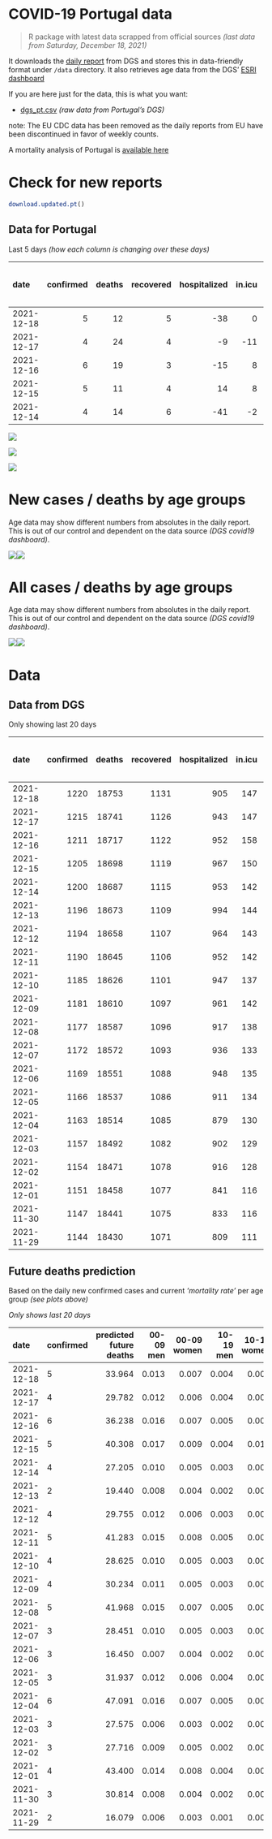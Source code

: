 COVID-19 Portugal data
================

> R package with latest data scrapped from official sources *(last data
> from Saturday, December 18, 2021)*

It downloads the [daily
report](https://covid19.min-saude.pt/relatorio-de-situacao/) from DGS
and stores this in data-friendly format under `/data` directory. It also
retrieves age data from the DGS’ [ESRI
dashboard](https://covid19.min-saude.pt/ponto-de-situacao-atual-em-portugal/)

If you are here just for the data, this is what you want:

-   [dgs\_pt.csv](raw/master/data/dgs_pt.csv) *(raw data from Portugal’s
    DGS)*

note: The EU CDC data has been removed as the daily reports from EU have
been discontinued in favor of weekly counts.

A mortality analysis of Portugal is [available
here](https://averissimo.github.io/covid19-analysis/mortality.html)

# Check for new reports

``` r
download.updated.pt()
```

## Data for Portugal

Last 5 days *(how each column is changing over these days)*

| date       | confirmed | deaths | recovered | hospitalized | in.icu | first vaccine | second vaccine | confirmed m 00-09 | confirmed w 00-09 | confirmed m 10-19 | confirmed w 10-19 | confirmed m 20-29 | confirmed w 20-29 | confirmed m 30-39 | confirmed w 30-39 | confirmed m 40-49 | confirmed w 40-49 | confirmed m 50-59 | confirmed w 50-59 | confirmed m 60-69 | confirmed w 60-69 | confirmed m 70-79 | confirmed w 70-79 | confirmed m 80+ | confirmed w 80+ | death m 00-09 | death w 00-09 | death m 10-19 | death w 10-19 | death m 20-29 | death w 20-29 | death m 30-39 | death w 30-39 | death m 40-49 | death w 40-49 | death m 50-59 | death w 50-59 | death m 60-69 | death w 60-69 | death m 70-79 | death w 70-79 | death m 80+ | death w 80+ |
|:-----------|----------:|-------:|----------:|-------------:|-------:|--------------:|---------------:|------------------:|------------------:|------------------:|------------------:|------------------:|------------------:|------------------:|------------------:|------------------:|------------------:|------------------:|------------------:|------------------:|------------------:|------------------:|------------------:|----------------:|----------------:|--------------:|--------------:|--------------:|--------------:|--------------:|--------------:|--------------:|--------------:|--------------:|--------------:|--------------:|--------------:|--------------:|--------------:|--------------:|--------------:|------------:|------------:|
| 2021-12-18 |         5 |     12 |         5 |          -38 |      0 |            NA |             NA |               290 |               287 |               295 |               289 |               501 |               435 |               412 |               428 |               403 |               455 |               287 |               320 |               191 |               186 |                75 |               100 |              38 |              62 |             0 |             0 |             0 |             0 |             0 |             0 |             0 |             0 |             0 |             0 |             1 |             0 |             2 |             0 |             2 |             3 |           3 |           1 |
| 2021-12-17 |         4 |     24 |         4 |           -9 |    -11 |            NA |             NA |               267 |               270 |               241 |               228 |               465 |               380 |               358 |               381 |               390 |               412 |               273 |               311 |               222 |               214 |                74 |                82 |              28 |              45 |             0 |             0 |             0 |             0 |             0 |             0 |             0 |             0 |             0 |             0 |             1 |             2 |             1 |             2 |             4 |             2 |           6 |           6 |
| 2021-12-16 |         6 |     19 |         3 |          -15 |      8 |            NA |             NA |               344 |               295 |               296 |               300 |               446 |               421 |               401 |               409 |               366 |               447 |               318 |               339 |               233 |               227 |               109 |                94 |              33 |              59 |             0 |             0 |             0 |             0 |             0 |             0 |             0 |             1 |             0 |             0 |             1 |             0 |             1 |             0 |             1 |             1 |           6 |           8 |
| 2021-12-15 |         5 |     11 |         4 |           14 |      8 |            NA |             NA |               366 |               374 |               291 |               331 |               487 |               400 |               431 |               479 |               463 |               548 |               366 |               425 |               254 |               266 |                92 |               112 |              49 |              58 |             0 |             0 |             0 |             1 |             0 |             0 |             0 |             0 |             0 |             0 |             1 |             0 |             0 |             0 |             3 |             3 |           1 |           2 |
| 2021-12-14 |         4 |     14 |         6 |          -41 |     -2 |            NA |             NA |               220 |               208 |               180 |               160 |               299 |               247 |               306 |               259 |               319 |               332 |               209 |               249 |               189 |               183 |                82 |                75 |              25 |              40 |             0 |             0 |             0 |             0 |             0 |             0 |             0 |             0 |             1 |             0 |             0 |             0 |             2 |             0 |             1 |             3 |           2 |           5 |

![](README_files/figure-gfm/totals-1.svg)<!-- -->

![](README_files/figure-gfm/differential-1.svg)<!-- -->

![](README_files/figure-gfm/differential_7days-1.svg)<!-- -->

# New cases / deaths by age groups

Age data may show different numbers from absolutes in the daily report.
This is out of our control and dependent on the data source *(DGS
covid19 dashboard)*.

![](README_files/figure-gfm/new_cases_deaths-1.svg)<!-- -->![](README_files/figure-gfm/new_cases_deaths-2.svg)<!-- -->

# All cases / deaths by age groups

Age data may show different numbers from absolutes in the daily report.
This is out of our control and dependent on the data source *(DGS
covid19 dashboard)*.

![](README_files/figure-gfm/total_cases_deaths-1.svg)<!-- -->![](README_files/figure-gfm/total_cases_deaths-2.svg)<!-- -->

# Data

## Data from DGS

Only showing last 20 days

| date       | confirmed | deaths | recovered | hospitalized | in.icu | confirmed m 00-09 | confirmed w 00-09 | confirmed m 10-19 | confirmed w 10-19 | confirmed m 20-29 | confirmed w 20-29 | confirmed m 30-39 | confirmed w 30-39 | confirmed m 40-49 | confirmed w 40-49 | confirmed m 50-59 | confirmed w 50-59 | confirmed m 60-69 | confirmed w 60-69 | confirmed m 70-79 | confirmed w 70-79 | confirmed m 80+ | confirmed w 80+ | death m 00-09 | death w 00-09 | death m 10-19 | death w 10-19 | death m 20-29 | death w 20-29 | death m 30-39 | death w 30-39 | death m 40-49 | death w 40-49 | death m 50-59 | death w 50-59 | death m 60-69 | death w 60-69 | death m 70-79 | death w 70-79 | death m 80+ | death w 80+ | first vaccine | second vaccine |
|:-----------|----------:|-------:|----------:|-------------:|-------:|------------------:|------------------:|------------------:|------------------:|------------------:|------------------:|------------------:|------------------:|------------------:|------------------:|------------------:|------------------:|------------------:|------------------:|------------------:|------------------:|----------------:|----------------:|--------------:|--------------:|--------------:|--------------:|--------------:|--------------:|--------------:|--------------:|--------------:|--------------:|--------------:|--------------:|--------------:|--------------:|--------------:|--------------:|------------:|------------:|--------------:|---------------:|
| 2021-12-18 |      1220 |  18753 |      1131 |          905 |    147 |             43164 |             41621 |             65639 |             64797 |             97800 |             98458 |             85082 |             94404 |             88634 |            107743 |             73674 |             91542 |             54384 |             59580 |             34278 |             38308 |           27258 |           53619 |             2 |             1 |             1 |             2 |             8 |             5 |            27 |            21 |           116 |            73 |           382 |           162 |          1186 |           530 |          2517 |          1534 |        5601 |        6585 |            NA |             NA |
| 2021-12-17 |      1215 |  18741 |      1126 |          943 |    147 |             42874 |             41334 |             65344 |             64508 |             97299 |             98023 |             84670 |             93976 |             88231 |            107288 |             73387 |             91222 |             54193 |             59394 |             34203 |             38208 |           27220 |           53557 |             2 |             1 |             1 |             2 |             8 |             5 |            27 |            21 |           116 |            73 |           381 |           162 |          1184 |           530 |          2515 |          1531 |        5598 |        6584 |            NA |             NA |
| 2021-12-16 |      1211 |  18717 |      1122 |          952 |    158 |             42607 |             41064 |             65103 |             64280 |             96834 |             97643 |             84312 |             93595 |             87841 |            106876 |             73114 |             90911 |             53971 |             59180 |             34129 |             38126 |           27192 |           53512 |             2 |             1 |             1 |             2 |             8 |             5 |            27 |            21 |           116 |            73 |           380 |           160 |          1183 |           528 |          2511 |          1529 |        5592 |        6578 |            NA |             NA |
| 2021-12-15 |      1205 |  18698 |      1119 |          967 |    150 |             42263 |             40769 |             64807 |             63980 |             96388 |             97222 |             83911 |             93186 |             87475 |            106429 |             72796 |             90572 |             53738 |             58953 |             34020 |             38032 |           27159 |           53453 |             2 |             1 |             1 |             2 |             8 |             5 |            27 |            20 |           116 |            73 |           379 |           160 |          1182 |           528 |          2510 |          1528 |        5586 |        6570 |            NA |             NA |
| 2021-12-14 |      1200 |  18687 |      1115 |          953 |    142 |             41897 |             40395 |             64516 |             63649 |             95901 |             96822 |             83480 |             92707 |             87012 |            105881 |             72430 |             90147 |             53484 |             58687 |             33928 |             37920 |           27110 |           53395 |             2 |             1 |             1 |             1 |             8 |             5 |            27 |            20 |           116 |            73 |           378 |           160 |          1182 |           528 |          2507 |          1525 |        5585 |        6568 |            NA |             NA |
| 2021-12-13 |      1196 |  18673 |      1109 |          994 |    144 |             41677 |             40187 |             64336 |             63489 |             95602 |             96575 |             83174 |             92448 |             86693 |            105549 |             72221 |             89898 |             53295 |             58504 |             33846 |             37845 |           27085 |           53355 |             2 |             1 |             1 |             1 |             8 |             5 |            27 |            20 |           115 |            73 |           378 |           160 |          1180 |           528 |          2506 |          1522 |        5583 |        6563 |            NA |             NA |
| 2021-12-12 |      1194 |  18658 |      1107 |          964 |    143 |             41513 |             40013 |             64219 |             63369 |             95434 |             96416 |             83011 |             92287 |             86504 |            105358 |             72058 |             89738 |             53177 |             58401 |             33796 |             37787 |           27066 |           53319 |             2 |             1 |             1 |             1 |             8 |             5 |            27 |            20 |           115 |            72 |           378 |           160 |          1177 |           527 |          2502 |          1521 |        5580 |        6561 |            NA |             NA |
| 2021-12-11 |      1190 |  18645 |      1106 |          952 |    142 |             41258 |             39762 |             64012 |             63166 |             95079 |             96180 |             82752 |             92010 |             86161 |            105042 |             71792 |             89465 |             52988 |             58207 |             33707 |             37694 |           27038 |           53277 |             2 |             1 |             1 |             1 |             8 |             5 |            27 |            20 |           115 |            72 |           378 |           160 |          1176 |           526 |          2497 |          1520 |        5578 |        6558 |            NA |             NA |
| 2021-12-10 |      1185 |  18626 |      1101 |          947 |    137 |             40937 |             39419 |             63676 |             62889 |             94660 |             95835 |             82336 |             91606 |             85727 |            104511 |             71489 |             89097 |             52742 |             57924 |             33582 |             37572 |           26996 |           53218 |             2 |             1 |             1 |             1 |             8 |             5 |            27 |            20 |           115 |            72 |           377 |           160 |          1175 |           526 |          2494 |          1519 |        5570 |        6553 |            NA |             NA |
| 2021-12-09 |      1181 |  18610 |      1097 |          961 |    142 |             40724 |             39212 |             63457 |             62717 |             94346 |             95575 |             82031 |             91315 |             85429 |            104196 |             71233 |             88847 |             52557 |             57729 |             33484 |             37464 |           26972 |           53187 |             2 |             1 |             1 |             1 |             8 |             5 |            27 |            20 |           114 |            72 |           376 |           160 |          1174 |           525 |          2489 |          1519 |        5566 |        6550 |            NA |             NA |
| 2021-12-08 |      1177 |  18587 |      1096 |          917 |    138 |             40488 |             38986 |             63236 |             62532 |             93991 |             95339 |             81736 |             91048 |             85169 |            103918 |             71040 |             88604 |             52389 |             57554 |             33396 |             37381 |           26933 |           53146 |             2 |             1 |             1 |             1 |             8 |             5 |            27 |            20 |           114 |            72 |           376 |           160 |          1170 |           525 |          2485 |          1518 |        5559 |        6543 |            NA |             NA |
| 2021-12-07 |      1172 |  18572 |      1093 |          936 |    133 |             40162 |             38691 |             62934 |             62263 |             93481 |             95056 |             81343 |             90653 |             84733 |            103455 |             70730 |             88238 |             52127 |             57264 |             33245 |             37245 |           26904 |           53083 |             2 |             1 |             1 |             1 |             8 |             5 |            27 |            20 |           114 |            72 |           376 |           160 |          1170 |           524 |          2480 |          1518 |        5553 |        6540 |            NA |             NA |
| 2021-12-06 |      1169 |  18551 |      1088 |          948 |    135 |             39953 |             38500 |             62765 |             62099 |             93181 |             94867 |             81081 |             90394 |             84444 |            103152 |             70534 |             87995 |             51930 |             57078 |             33148 |             37142 |           26881 |           53048 |             2 |             1 |             1 |             1 |             8 |             5 |            27 |            20 |           114 |            72 |           376 |           160 |          1169 |           523 |          2478 |          1514 |        5548 |        6532 |            NA |             NA |
| 2021-12-05 |      1166 |  18537 |      1086 |          911 |    134 |             39804 |             38342 |             62623 |             61990 |             93007 |             94727 |             80920 |             90221 |             84252 |            102941 |             70406 |             87851 |             51836 |             56984 |             33100 |             37083 |           26862 |           53029 |             2 |             1 |             1 |             1 |             8 |             5 |            27 |            20 |           114 |            72 |           376 |           160 |          1169 |           523 |          2472 |          1514 |        5543 |        6529 |            NA |             NA |
| 2021-12-04 |      1163 |  18514 |      1085 |          879 |    130 |             39540 |             38084 |             62386 |             61798 |             92700 |             94529 |             80688 |             89965 |             83901 |            102572 |             70198 |             87602 |             51645 |             56780 |             33009 |             36993 |           26828 |           52978 |             2 |             1 |             1 |             1 |             8 |             5 |            27 |            20 |           114 |            72 |           375 |           160 |          1167 |           523 |          2469 |          1514 |        5536 |        6519 |            NA |             NA |
| 2021-12-03 |      1157 |  18492 |      1082 |          902 |    129 |             39184 |             37801 |             62048 |             61515 |             92244 |             94162 |             80260 |             89587 |             83433 |            102044 |             69820 |             87214 |             51371 |             56487 |             32831 |             36842 |           26791 |           52914 |             2 |             1 |             1 |             1 |             8 |             5 |            27 |            20 |           114 |            72 |           375 |           159 |          1165 |           521 |          2466 |          1509 |        5530 |        6516 |            NA |             NA |
| 2021-12-02 |      1154 |  18471 |      1078 |          916 |    128 |             39045 |             37682 |             61910 |             61411 |             92046 |             94017 |             80072 |             89388 |             83219 |            101830 |             69646 |             87054 |             51232 |             56344 |             32740 |             36750 |           26766 |           52865 |             2 |             1 |             1 |             1 |             8 |             5 |            27 |            20 |           114 |            72 |           375 |           159 |          1162 |           521 |          2466 |          1506 |        5520 |        6511 |            NA |             NA |
| 2021-12-01 |      1151 |  18458 |      1077 |          841 |    116 |             38844 |             37487 |             61752 |             61248 |             91825 |             93860 |             79848 |             89160 |             82986 |            101589 |             69464 |             86859 |             51094 |             56223 |             32654 |             36674 |           26734 |           52818 |             2 |             1 |             1 |             1 |             8 |             5 |            27 |            20 |           114 |            72 |           374 |           159 |          1162 |           521 |          2465 |          1502 |        5517 |        6507 |            NA |             NA |
| 2021-11-30 |      1147 |  18441 |      1075 |          833 |    116 |             38544 |             37164 |             61478 |             61041 |             91483 |             93617 |             79516 |             88793 |             82602 |            101188 |             69171 |             86532 |             50850 |             55984 |             32529 |             36521 |           26690 |           52749 |             2 |             1 |             1 |             1 |             8 |             5 |            27 |            20 |           114 |            72 |           373 |           159 |          1162 |           520 |          2460 |          1500 |        5512 |        6504 |            NA |             NA |
| 2021-11-29 |      1144 |  18430 |      1071 |          809 |    111 |             38369 |             37009 |             61320 |             60907 |             91246 |             93469 |             79308 |             88587 |             82382 |            100932 |             68986 |             86308 |             50708 |             55832 |             32421 |             36409 |           26661 |           52700 |             2 |             1 |             1 |             1 |             8 |             5 |            27 |            20 |           114 |            72 |           372 |           159 |          1161 |           520 |          2458 |          1498 |        5510 |        6501 |            NA |             NA |

## Future deaths prediction

Based on the daily new confirmed cases and current *‘mortality rate’*
per age group *(see plots above)*

*Only shows last 20 days*

| date       | confirmed | predicted future deaths | 00-09 men | 00-09 women | 10-19 men | 10-19 women | 20-29 men | 20-29 women | 30-39 men | 30-39 women | 40-49 men | 40-49 women | 50-59 men | 50-59 women | 60-69 men | 60-69 women | 70-79 men | 70-79 women | 80+ men | 80+ women |
|:-----------|:----------|------------------------:|----------:|------------:|----------:|------------:|----------:|------------:|----------:|------------:|----------:|------------:|----------:|------------:|----------:|------------:|----------:|------------:|--------:|----------:|
| 2021-12-18 | 5         |                  33.964 |     0.013 |       0.007 |     0.004 |       0.009 |     0.041 |       0.022 |     0.131 |       0.095 |     0.527 |       0.308 |     1.488 |       0.566 |     4.165 |       1.655 |     5.507 |       4.004 |   7.808 |     7.614 |
| 2021-12-17 | 4         |                  29.782 |     0.012 |       0.006 |     0.004 |       0.007 |     0.038 |       0.019 |     0.114 |       0.085 |     0.510 |       0.279 |     1.416 |       0.550 |     4.841 |       1.904 |     5.434 |       3.284 |   5.753 |     5.526 |
| 2021-12-16 | 6         |                  36.238 |     0.016 |       0.007 |     0.005 |       0.009 |     0.036 |       0.021 |     0.127 |       0.091 |     0.479 |       0.303 |     1.649 |       0.600 |     5.081 |       2.019 |     8.004 |       3.764 |   6.781 |     7.246 |
| 2021-12-15 | 5         |                  40.308 |     0.017 |       0.009 |     0.004 |       0.010 |     0.040 |       0.020 |     0.137 |       0.107 |     0.606 |       0.371 |     1.898 |       0.752 |     5.539 |       2.366 |     6.755 |       4.485 |  10.069 |     7.123 |
| 2021-12-14 | 4         |                  27.205 |     0.010 |       0.005 |     0.003 |       0.005 |     0.024 |       0.013 |     0.097 |       0.058 |     0.417 |       0.225 |     1.084 |       0.441 |     4.122 |       1.628 |     6.021 |       3.003 |   5.137 |     4.912 |
| 2021-12-13 | 2         |                  19.440 |     0.008 |       0.004 |     0.002 |       0.004 |     0.014 |       0.008 |     0.052 |       0.036 |     0.247 |       0.129 |     0.845 |       0.283 |     2.573 |       0.916 |     3.671 |       2.323 |   3.904 |     4.421 |
| 2021-12-12 | 4         |                  29.755 |     0.012 |       0.006 |     0.003 |       0.006 |     0.029 |       0.012 |     0.082 |       0.062 |     0.449 |       0.214 |     1.379 |       0.483 |     4.122 |       1.726 |     6.535 |       3.724 |   5.753 |     5.158 |
| 2021-12-11 | 5         |                  41.283 |     0.015 |       0.008 |     0.005 |       0.009 |     0.034 |       0.018 |     0.132 |       0.090 |     0.568 |       0.360 |     1.571 |       0.651 |     5.365 |       2.517 |     9.179 |       4.885 |   8.630 |     7.246 |
| 2021-12-10 | 4         |                  28.625 |     0.010 |       0.005 |     0.003 |       0.005 |     0.026 |       0.013 |     0.097 |       0.065 |     0.390 |       0.213 |     1.327 |       0.442 |     4.034 |       1.735 |     7.196 |       4.325 |   4.932 |     3.807 |
| 2021-12-09 | 4         |                  30.234 |     0.011 |       0.005 |     0.003 |       0.006 |     0.029 |       0.012 |     0.094 |       0.059 |     0.340 |       0.188 |     1.001 |       0.430 |     3.664 |       1.557 |     6.462 |       3.324 |   8.014 |     5.035 |
| 2021-12-08 | 5         |                  41.968 |     0.015 |       0.007 |     0.005 |       0.008 |     0.042 |       0.014 |     0.125 |       0.088 |     0.571 |       0.314 |     1.607 |       0.648 |     5.714 |       2.580 |    11.088 |       5.446 |   5.959 |     7.737 |
| 2021-12-07 | 3         |                  28.451 |     0.010 |       0.005 |     0.003 |       0.005 |     0.025 |       0.010 |     0.083 |       0.058 |     0.378 |       0.205 |     1.016 |       0.430 |     4.296 |       1.655 |     7.123 |       4.125 |   4.726 |     4.298 |
| 2021-12-06 | 3         |                  16.450 |     0.007 |       0.004 |     0.002 |       0.003 |     0.014 |       0.007 |     0.051 |       0.038 |     0.251 |       0.143 |     0.664 |       0.255 |     2.050 |       0.836 |     3.525 |       2.363 |   3.904 |     2.333 |
| 2021-12-05 | 3         |                  31.937 |     0.012 |       0.006 |     0.004 |       0.006 |     0.025 |       0.010 |     0.074 |       0.057 |     0.459 |       0.250 |     1.078 |       0.441 |     4.165 |       1.815 |     6.682 |       3.604 |   6.986 |     6.263 |
| 2021-12-04 | 6         |                  47.091 |     0.016 |       0.007 |     0.005 |       0.009 |     0.037 |       0.019 |     0.136 |       0.084 |     0.612 |       0.358 |     1.960 |       0.687 |     5.975 |       2.606 |    13.070 |       6.047 |   7.603 |     7.860 |
| 2021-12-03 | 3         |                  27.575 |     0.006 |       0.003 |     0.002 |       0.003 |     0.016 |       0.007 |     0.060 |       0.044 |     0.280 |       0.145 |     0.902 |       0.283 |     3.031 |       1.272 |     6.682 |       3.684 |   5.137 |     6.018 |
| 2021-12-02 | 3         |                  27.716 |     0.009 |       0.005 |     0.002 |       0.005 |     0.018 |       0.008 |     0.071 |       0.051 |     0.305 |       0.163 |     0.944 |       0.345 |     3.009 |       1.076 |     6.315 |       3.043 |   6.575 |     5.772 |
| 2021-12-01 | 4         |                  43.400 |     0.014 |       0.008 |     0.004 |       0.006 |     0.028 |       0.012 |     0.105 |       0.082 |     0.503 |       0.272 |     1.519 |       0.579 |     5.321 |       2.126 |     9.179 |       6.127 |   9.041 |     8.474 |
| 2021-11-30 | 3         |                  30.814 |     0.008 |       0.004 |     0.002 |       0.004 |     0.019 |       0.008 |     0.066 |       0.046 |     0.288 |       0.173 |     0.959 |       0.396 |     3.097 |       1.352 |     7.930 |       4.485 |   5.959 |     6.018 |
| 2021-11-29 | 2         |                  16.079 |     0.006 |       0.003 |     0.001 |       0.002 |     0.009 |       0.004 |     0.045 |       0.030 |     0.174 |       0.096 |     0.446 |       0.205 |     1.745 |       0.721 |     3.818 |       1.842 |   3.493 |     3.439 |
